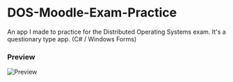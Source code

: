 # DOS-Moodle-Exam-Practice
An app I made to practice for the Distributed Operating Systems exam. It's a questionary type app. (C# / Windows Forms)
### Preview
![Preview](https://i.imgur.com/FpdbLhd.png)
